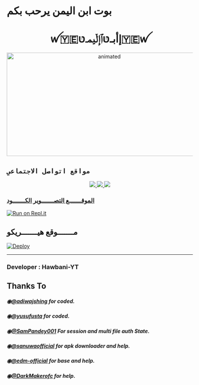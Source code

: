 
# بوت ابن اليمن يرحب بكم




<h1 align="center">ꪝ🇾🇪إأبـטּٱإڵيمـטּ🇾🇪ꪝ<br></h1>
<p align="center">
<img src="http://1.bp.blogspot.com/-NEXDRnKVAUE/YPWg3GOZsjI/AAAAAAAACEY/N78SkHWq54cvIOT-ATU_iBZRDY3CXREWgCK4BGAYYCw/s1600/20210719_171323.gif" alt="animated" width="540" height="280" />
</p>


## ```مواقع اتواصل الاجتماعي```
<p align="center">
<a href="https://wa.me/967711801610"><img src="https://img.shields.io/badge/Contact Xeon-25D366?style=for-the-badge&logo=whatsapp&logoColor=white" />
<a href="https://chat.whatsapp.com/Ix7gDpYxLsN5w30H8p2qvT"><img src="https://img.shields.io/badge/Join Official GC-25D366?style=for-the-badge&logo=whatsapp&logoColor=white" />
<a href="https://youtube.com/channel/UCIaxJbU4cajlHHPtzhsgvAA"><img src="https://img.shields.io/badge/Subscribe Xeon-ff0000?style=for-the-badge&logo=youtube&logoColor=ff000000&link=https://youtube.com/channel/UCIaxJbU4cajlHHPtzhsgvAA" /><br>
</p>

   
  ### الموقـــــــع التصـــــــوير الكـــــــود

[![Run on Repl.it](https://repl.it/badge/github/quiec/whatsasena)](https://replit.com/@SamPandey001/Hawbani?output%20only=1&lite=1#index.js)

## مـــــــوقع هيـــــــريكو
[![Deploy](https://www.herokucdn.com/deploy/button.svg)](https://dashboard.heroku.com/new?template=https://github.com/EhabAlHawbani/Ehab_Al_Hawbani)

---------------------------------   

 ###  Developer : Hawbani-YT

## Thanks To
##### ◉[@adiwajshing](https://github.com/adiwajshing/) for coded.
##### ◉[@yusufusta](https://github.com/yusufusta/) for coded.
##### ◉[@SamPandey001](https://github.com/SamPandey001) For session and multi file auth State.
##### ◉[@sanuwaofficial](https://github.com/sanuwaofficial) for apk downloader and help. 
##### ◉[@edm-official](https://github.com/edm-official) for base and help.
##### ◉[@DarkMakerofc](https://github.com/DarkMakerofc) for help. 
